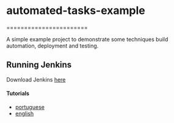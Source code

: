# automated-tasks-example
=======================

A simple example project to demonstrate some techniques build automation, deployment and testing.

## Running Jenkins
Download Jenkins [here](http://jenkins-ci.org/)

#### Tutorials
* [portuguese](http://umovme.cc/2013/10/21/automatizando-tarefas-repetitivas-utilizando-jenkins/)
* [english](http://www.uvd.co.uk/blog/labs/configuring-jenkins-continuous-integration-server-to-work-with-git/)